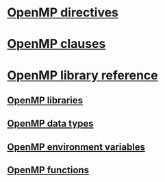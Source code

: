 # [OpenMP directives](openmp-directives.md)
# [OpenMP clauses](openmp-clauses.md)
# [OpenMP library reference](openmp-library-reference.md)
## [OpenMP libraries](openmp-libraries.md)
## [OpenMP data types](openmp-data-types.md)
## [OpenMP environment variables](openmp-environment-variables.md)
## [OpenMP functions](openmp-functions.md)
